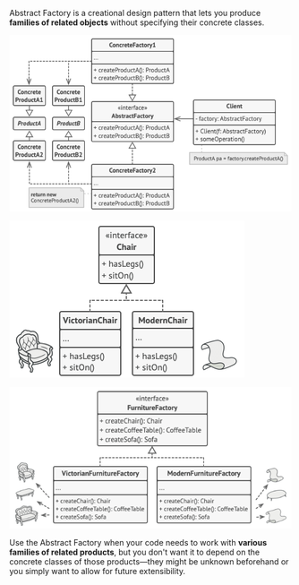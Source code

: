 Abstract Factory is a creational design pattern that lets you produce **families of related objects** without specifying their concrete classes.

![](abstract_factory1.png)

![](abstract_factory2.png)

![](abstract_factory3.png)

Use the Abstract Factory when your code needs to work with **various families of related products**, but you don't want it to depend on the concrete classes of those products—they might be unknown beforehand or you simply want to allow for future extensibility.
